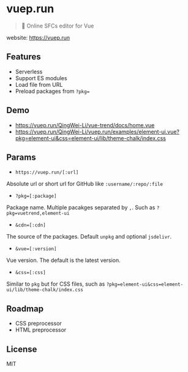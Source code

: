 # vuep.run

> 🏃 Online SFCs editor for Vue

website: https://vuep.run

## Features

* Serverless
* Support ES modules
* Load file from URL
* Preload packages from `?pkg=`

## Demo

* https://vuep.run/QingWei-Li/vue-trend/docs/home.vue
* https://vuep.run/QingWei-Li/vuep.run/examples/element-ui.vue?pkg=element-ui&css=element-ui/lib/theme-chalk/index.css

## Params

* `https://vuep.run/[:url]`

Absolute url or short url for GitHub like `:username/:repo/:file`

* `?pkg=[:package]`

Package name. Multiple pacakges separated by `,`. Such as `?pkg=vuetrend,element-ui`

* `&cdn=[:cdn]`

The source of the packages. Default `unpkg` and optional `jsdelivr`.

* `&vue=[:version]`

Vue version. The default is the latest version.

* `&css=[:css]`

Similar to `pkg` but for CSS files, such as `?pkg=element-ui&css=element-ui/lib/theme-chalk/index.css`

## Roadmap

* CSS preprocessor
* HTML preprocessor

## License

MIT
